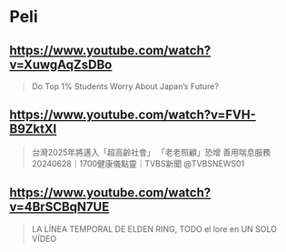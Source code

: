 # Peli

## https://www.youtube.com/watch?v=XuwgAqZsDBo 

> Do Top 1% Students Worry About Japan’s Future? 

## https://www.youtube.com/watch?v=FVH-B9ZktXI 

> 台灣2025年將邁入「超高齡社會」 「老老照顧」恐增 善用喘息服務20240628｜1700健康儀點靈｜TVBS新聞 ‪@TVBSNEWS01‬ 

## https://www.youtube.com/watch?v=4BrSCBqN7UE

> LA LÍNEA TEMPORAL DE ELDEN RING, TODO el lore en UN SOLO VÍDEO 
